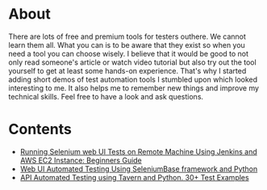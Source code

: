 # About

There are lots of free and premium tools for testers outhere. We cannot learn them all. What you can is to be aware that they exist so when you need a tool you can choose wisely. I believe that it would be good to not only read someone's article or watch video tutorial but also try out the tool yourself to get at least some hands-on experience. That's why I started adding short demos of test automation tools I stumbled upon which looked interesting to me. It also helps me to remember new things and improve my technical skills. Feel free to have a look and ask questions.



# Contents

- [Running Selenium web UI Tests on Remote Machine Using Jenkins and AWS EC2 Instance: Beginners Guide](https://github.com/MaksimZinovev/tau-tools-demo/tree/master/py-ec2-jenkins-selenium)
- [Web UI Automated Testing Using SeleniumBase framework and Python](https://github.com/MaksimZinovev/tau-tools-demo/tree/master/py-seleniumbase)
- [API Automated Testing using Tavern and Python. 30+ Test Examples](https://github.com/MaksimZinovev/tau-tools-demo/tree/master/py-tavern-api)

